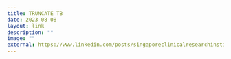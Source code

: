 ```yaml
---
title: TRUNCATE TB
date: 2023-08-08
layout: link
description: ""
image: ""
external: https://www.linkedin.com/posts/singaporeclinicalresearchinstitute_truncate-tb-trial-nus-yong-loo-lin-school-activity-7049336486663503872-09k9?utm_source=share&utm_medium=member_desktop
---
```

